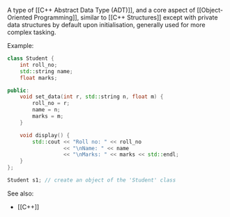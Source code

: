 A type of [[C++ Abstract Data Type (ADT)]], and a core aspect of [[Object-Oriented Programming]], similar to [[C++ Structures]] except with private data structures by default upon initialisation, generally used for more complex tasking.

Example:
```cpp
class Student {
    int roll_no;
    std::string name;
    float marks;

public:
    void set_data(int r, std::string n, float m) {
        roll_no = r;
        name = n;
        marks = m;
    }

    void display() {
        std::cout << "Roll no: " << roll_no
                  << "\nName: " << name
                  << "\nMarks: " << marks << std::endl;
    }
};

Student s1; // create an object of the 'Student' class
```


See also:
- [[C++]]